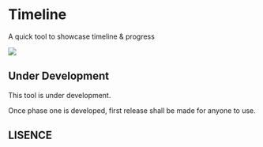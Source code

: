 # Timeline
A quick tool to showcase timeline &amp; progress

![](_notes/5-ui-dev-history/5-2-mockup.png)

## Under Development

This tool is under development.

Once phase one is developed, first release shall be made for anyone to use.

## LISENCE
